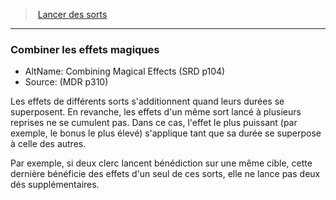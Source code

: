 ﻿---
!Generic
Id: spellcasting_hd.md#combiner-les-effets-magiques
ParentLink: spellcasting_hd.md#lancer-des-sorts
Name: Combiner les effets magiques
ParentName: Lancer des sorts
NameLevel: 3
AltName: Combining Magical Effects (SRD p104)
Source: (MDR p310)
---
> [Lancer des sorts](hd_spellcasting.md)

---

### Combiner les effets magiques

- AltName: Combining Magical Effects (SRD p104)
- Source: (MDR p310)

Les effets de différents sorts s'additionnent quand leurs durées se superposent. En revanche, les effets d'un même sort lancé à plusieurs reprises ne se cumulent pas. Dans ce cas, l'effet le plus puissant (par exemple, le bonus le plus élevé) s'applique tant que sa durée se superpose à celle des autres.

Par exemple, si deux clerc lancent bénédiction sur une même cible, cette dernière bénéficie des effets d'un seul de ces sorts, elle ne lance pas deux dés supplémentaires.


